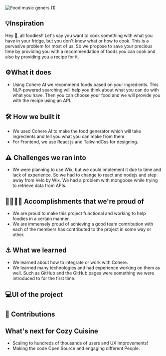 ![Food music geners (1)](https://user-images.githubusercontent.com/81790585/194751827-c666fffe-c890-41e9-badb-ae26a8163e47.gif)


##  💡Inspiration
Hey 👋, all foodies!!
Let's say you want to cook something with what you have in your fridge, but you don't know what or how to cook. This is a pervasive problem for most of us. So we propose to save your precious time by providing you with a recommendation of foods you can cook and also by providing you a recipe for it.


##  ⚙️What it does
- Using Cohere AI we recommend foods based on your ingredients. This NLP-powered searching will 
  help you think about what you can do with what you have. Then you can choose your food and we will 
  provide you with the recipe using an API.

## 🛠️ How we built it
- We used Cohere AI to make the food generator which will take ingredients and tell you what you can 
   make from them.
- For Frontend, we use React js and TailwindCss for designing. 

## ⚠️ Challenges we ran into
- We were planning to use Wix, but we could implement it due to time and lack of experience. So we 
   had to change to react and nodejs and step away from Velo by Wix. We had a problem with mongoose 
   while trying to retrieve data from APIs.

## 👩‍💼🧑‍💻 Accomplishments that we're proud of
- We are proud to make this project functional and working to help foodies in a certain manner.
- We are immensely proud of achieving a good team contribution with each of the members has 
  contributed to the project in some way or other.

## ⚓ What we learned
- We learned about how to integrate or work with Cohere.
-  We learned many technologies and had experience working on them as well. Such as GitHub and the 
   GitHub pages were something we were introduced to for the first time.

## 💻UI of the project 



## 🤝 Contributions 

## What's next for Cozy Cuisine
- Scaling to hundreds of thousands of users and UX improvements!
- Making the code Open Source and engaging different People.
